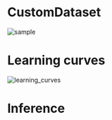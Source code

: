 # CustomDataset 
![sample](https://github.com/Ibrokhim7755/Classification_projects/assets/89033710/9a21d1dc-094b-4b09-a9ad-2fb8de00173a)


# Learning curves

![learning_curves](https://github.com/Ibrokhim7755/Classification_projects/assets/89033710/49838bd8-b60f-4998-9822-63fe917463fe)


# Inference
